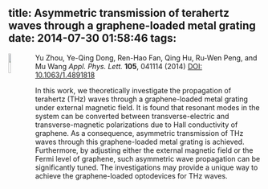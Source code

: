 title: Asymmetric transmission of terahertz waves through a graphene-loaded metal grating 
date: 2014-07-30 01:58:46
tags:
---
<img src="/fig/20140730.gif" align="left" width="10%">  
Yu Zhou, Ye-Qing Dong, Ren-Hao Fan, Qing Hu, Ru-Wen Peng, and Mu Wang
<i>Appl. Phys. Lett.</i> <b>105</b>, 041114 (2014)
<a href="http://scitation.aip.org/content/aip/journal/apl/105/4/10.1063/1.4891818">DOI: 10.1063/1.4891818</a>


<!-- more -->





<p>In this work, we theoretically investigate the propagation of terahertz (THz) waves through a graphene-loaded metal grating under external magnetic field. It is found that resonant modes in the system can be converted between transverse-electric and transverse-magnetic polarizations due to Hall conductivity of graphene. As a consequence, asymmetric transmission of THz waves through this graphene-loaded metal grating is achieved. Furthermore, by adjusting either the external magnetic field or the Fermi level of graphene, such asymmetric wave propagation can be significantly tuned. The investigations may provide a unique way to achieve the graphene-loaded optodevices for THz waves.</p>